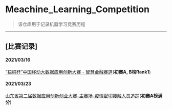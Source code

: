 # Meachine_Learning_Competition
>  该仓库用于记录机器学习竞赛历程
---
## [比赛记录]
#### 2021/03/16
[“梧桐杯”中国移动大数据应用创新大赛 - 智慧金融赛道](https://github.com/qhykwsw/wutong)(**初赛A, B榜Rank1**)
#### 2021/03/23
[山东省第二届数据应用创新创业大赛-主赛场-疫情密切接触人员追踪](https://github.com/qhykwsw/people_tracking)(**初赛A榜满分**)
